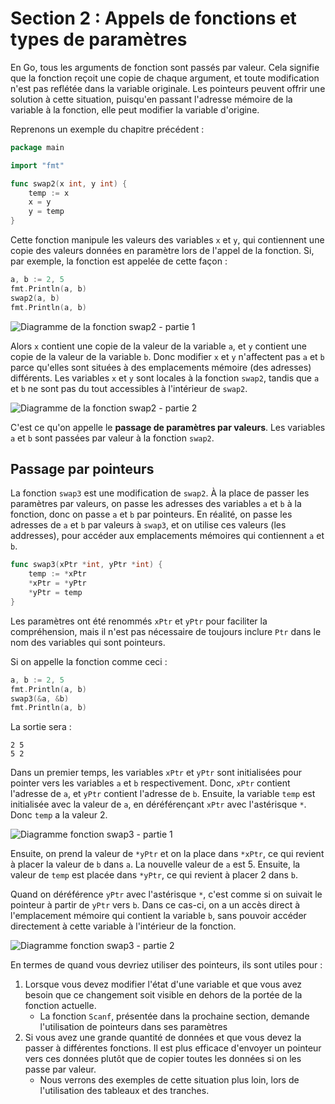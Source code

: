 # Section 2 : Appels de fonctions et types de paramètres

En Go, tous les arguments de fonction sont passés par valeur. Cela signifie que la fonction
reçoit une copie de chaque argument, et toute modification n'est pas reflétée dans la variable originale. Les pointeurs
peuvent offrir une solution à cette situation, puisqu'en passant l'adresse mémoire de la variable à la fonction, elle
peut modifier la variable d'origine.

Reprenons un exemple du chapitre précédent :

```go
package main

import "fmt"

func swap2(x int, y int) {
	temp := x
	x = y
	y = temp
}
```

Cette fonction manipule les valeurs des variables `x` et `y`, qui contiennent une copie des valeurs données en paramètre
lors de l'appel de la fonction. Si, par exemple, la fonction est appelée de cette façon :

```go
a, b := 2, 5
fmt.Println(a, b)
swap2(a, b)
fmt.Println(a, b)
```

![Diagramme de la fonction swap2 - partie 1](ch02s02-swap2-1.jpg)

Alors `x` contient une copie de la valeur de la variable `a`, et `y` contient une copie de la valeur de la variable `b`.
Donc modifier `x` et `y` n'affectent pas `a` et `b` parce qu'elles sont situées à des emplacements mémoire (des
adresses) différents. Les variables `x` et `y` sont locales à la fonction `swap2`, tandis que `a` et `b` ne sont pas du
tout accessibles à l'intérieur de `swap2`.

![Diagramme de la fonction swap2 - partie 2](ch02s02-swap2-2.jpg)

C'est ce qu'on appelle le **passage de paramètres par valeurs**. Les variables `a` et `b` sont passées par valeur à la
fonction `swap2`.

## Passage par pointeurs

La fonction `swap3` est une modification de `swap2`. À la place de passer les paramètres par valeurs, on passe les
adresses des variables `a` et `b` à la fonction, donc on passe `a` et `b` par pointeurs. En réalité, on passe les
adresses de `a` et `b` par valeurs à `swap3`, et on utilise ces valeurs (les addresses), pour accéder aux emplacements
mémoires qui contiennent `a` et `b`.

```go
func swap3(xPtr *int, yPtr *int) {
	temp := *xPtr
	*xPtr = *yPtr
	*yPtr = temp
}
```

Les paramètres ont été renommés `xPtr` et `yPtr` pour faciliter la compréhension, mais il n'est pas nécessaire de
toujours inclure `Ptr` dans le nom des variables qui sont pointeurs.

Si on appelle la fonction comme ceci :

```go
a, b := 2, 5
fmt.Println(a, b)
swap3(&a, &b)
fmt.Println(a, b)
```

La sortie sera :

```
2 5
5 2
```

Dans un premier temps, les variables `xPtr` et `yPtr` sont initialisées pour pointer vers les variables `a` et `b`
respectivement. Donc, `xPtr` contient l'adresse de `a`, et `yPtr` contient l'adresse de `b`. Ensuite, la variable `temp`
est initialisée avec la valeur de `a`, en déréférençant `xPtr` avec l'astérisque `*`. Donc `temp` a la valeur 2.

![Diagramme fonction swap3 - partie 1](ch02s02-swap3-1.jpg)

Ensuite, on prend la valeur de `*yPtr` et on la place dans `*xPtr`, ce qui revient à placer la valeur de `b` dans `a`.
La nouvelle valeur de `a` est 5. Ensuite, la valeur de `temp` est placée dans `*yPtr`, ce qui revient à placer 2
dans `b`.

Quand on déréférence `yPtr` avec l'astérisque `*`, c'est comme si on suivait le pointeur à partir de `yPtr` vers `b`.
Dans ce cas-ci, on a un accès direct à l'emplacement mémoire qui contient la variable `b`, sans pouvoir accéder
directement à cette variable à l'intérieur de la fonction.

![Diagramme fonction swap3 - partie 2](ch02s02-swap3-2.jpg)

En termes de quand vous devriez utiliser des pointeurs, ils sont utiles pour :

1. Lorsque vous devez modifier l'état d'une variable et que vous avez besoin que ce changement soit visible en dehors de
   la portée de la fonction actuelle.
    - La fonction `Scanf`, présentée dans la prochaine section, demande l'utilisation de pointeurs dans ses paramètres
2. Si vous avez une grande quantité de données et que vous devez la passer à différentes fonctions. Il est plus
   efficace d'envoyer un pointeur vers ces données plutôt que de copier toutes les données si on les passe par valeur.
    - Nous verrons des exemples de cette situation plus loin, lors de l'utilisation des tableaux et des tranches.
